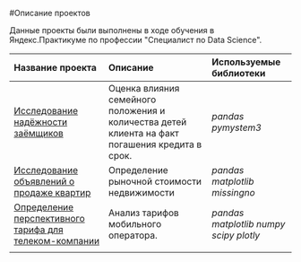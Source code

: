 #Описание проектов

Данные проекты были выполнены в ходе обучения в Яндекс.Практикуме по профессии "Специалист по Data Science".


| Название проекта                                                                          | Описание                                                                                                                                                                   | Используемые библиотеки                                                                              | 
|:------------------------------------------------------------------------------------------|:---------------------------------------------------------------------------------------------------------------------------------------------------------------------------|:-----------------------------------------------------------------------------------------------------|
| [Исследование надёжности заёмщиков](ya_proj_01_data_preprocessing)                        | Оценка влияния семейного положения и количества детей клиента на факт погашения кредита в срок.                                                                            | *pandas* *pymystem3*                                                                                 |
| [Исследование объявлений о продаже квартир](ya_proj_02_exploratory_analysis)              | Определение рыночной стоимости недвижимости                                                                                                                                | *pandas* *matplotlib* *missingno*                                                                    |
| [Определение перспективного тарифа для телеком-компании](ya_proj_03_statistical_analyzis) | Анализ тарифов мобильного оператора.                                                                                                                                       | *pandas* *matplotlib* *numpy* *scipy* *plotly*                                                       |
|                                                                                           |                                                                                                                                                                            |                                                                                                      |


